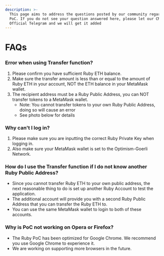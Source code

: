 ```yaml
---
description: >-
  This page aims to address the questions posted by our community regarding this
  PoC. If you do not see your question answered here, please let our CMs in our
  Official Telegram and we will get it added
---
```


# FAQs

### Error when using Transfer function? <a href="#error-when-using-transfer-function" id="error-when-using-transfer-function"></a>

1. Please confirm you have sufficient Ruby ETH balance.
2. Make sure the transfer amount is less than or equal to the amount of Ruby ETH in your account, NOT the ETH balance in your MetaMask wallet.
3. The recipient address must be a Ruby Public Address, you can NOT transfer tokens to a MetaMask wallet.
   * Note: You cannot transfer tokens to your own Ruby Public Address, doing so will cause an error
   * See photo below for details

### **Why can't I log in?** <a href="#why-can-i-not-login-to-the-mainnet" id="why-can-i-not-login-to-the-mainnet"></a>

1. Please make sure you are inputting the correct Ruby Private Key when logging in.
2. Also make sure your MetaMask wallet is set to the Optimism-Goerli Network.

### How do I use the Transfer function if I do not know another Ruby Public Address? <a href="#how-do-i-use-the-transfer-function-if-i-do-not-know-another-ruby-public-address" id="how-do-i-use-the-transfer-function-if-i-do-not-know-another-ruby-public-address"></a>

* Since you cannot transfer Ruby ETH to your own public address, the next reasonable thing to do is set up another Ruby Account to test the application.
* The additional account will provide you with a second Ruby Public Address that you can transfer the Ruby ETH to.
* You can use the same MetaMask wallet to login to both of these accounts.

### Why is PoC not working on Opera or Firefox? <a href="#why-is-the-mainnet-not-working-on-opera-or-firefox" id="why-is-the-mainnet-not-working-on-opera-or-firefox"></a>

* The Ruby PoC has been optimized for Google Chrome. We recommend you use Google Chrome to experience it.
* We are working on supporting more browsers in the future.
